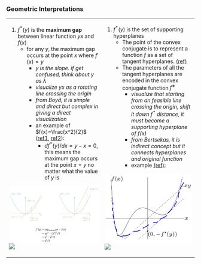 ### Geometric Interpretations

<table>
<tr>
<td>

1. $f^*(y)$ is the **maximum gap** between linear function $yx$ and $f(x)$ 
   * for any $y$, the maximum gap occurs at the point $x$ where $f'(x)=y$ 
     * *$y$ is the slope. if get confused, think about $y$ as $\lambda$*
     * *visualize $yx$ as a rotating line crossing the origin*
     * *from Boyd, it is simple and direct but complex in giving a direct visualization*
     * an example of $f(x)=\frac{x^2}{2}$  ([ref1](https://freakonometrics.hypotheses.org/58979), [ref2](https://math.stackexchange.com/questions/1590045/is-frac12-x-2-the-only-function-that-is-equal-to-its-convex-conjugate)):
       * $df^*(y)/dx=y-x=0$, this means the maximum gap occurs at the point $x=y$ no matter what the value of $y$ is 

![](conjugate-example.png)
![](/knowledges/Convex%20Optimization/Convex%20Functions%20-%20Conjugate//conjugate-example.png)

</td>
<td>

1.  $f^*(y)$ is the set of supporting hyperplanes
    * The point of the convex conjugate is to represent a function $f$
 as a set of tangent hyperplanes. [(ref)](https://math.stackexchange.com/a/3097458)
    * The parameters of all the tangent hyperplanes are encoded in the convex conjugate function $f^∗$
      * *visualize that starting from an feasible line crossing the origin, shift it down $f^*$ distance, it must become a supporting hyperplane of $f(x)$*
      * *from Bertsekas, it is indirect concept but it connects hyperplanes and original function*
      * example [(ref)](https://glooow.gitee.io/2020/03/04/optimization/ch6-conjugate-func/):

![](conjugate-bertsekas.png)
![](/knowledges/Convex%20Optimization/Convex%20Functions%20-%20Conjugate/conjugate-bertsekas.png)

</td>
</tr>
</table>